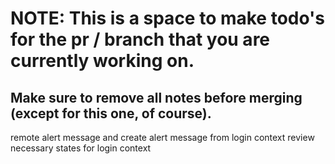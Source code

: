# NOTE: This is a space to make todo's for the pr / branch that you are currently working on. 
Make sure to remove all notes before merging (except for this one, of course).
----------------------------------------------------------------------------------------------------
remote alert message and create alert message from login context
review necessary states for login context
